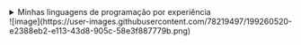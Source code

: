 <details>
  <summary>Minhas linguagens de programação por experiência</summary>
  
  * (**S**) Java e Kotlin
  * (**A**) Python e Typescript
  * (**B**) Javascript
  * (**C**) PHP e C
  * (**D**) C++
</details>
![image](https://user-images.githubusercontent.com/78219497/199260520-e2388eb2-e113-43d8-905c-58e3f887779b.png)
